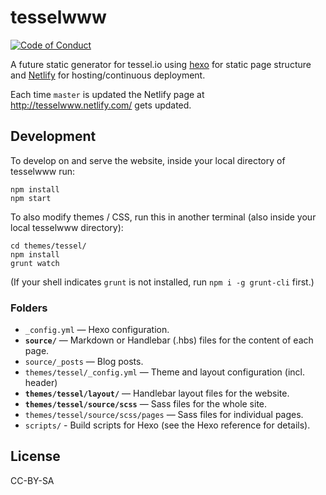 # tesselwww

[![Code of Conduct](https://img.shields.io/badge/%E2%9D%A4-code%20of%20conduct-blue.svg?style=flat)](https://github.com/tessel/project/blob/master/CONDUCT.md)

A future static generator for tessel.io using [hexo](https://www.npmjs.com/package/hexo) for static page structure and [Netlify](https://www.netlify.com/) for hosting/continuous deployment.

Each time `master` is updated the Netlify page at http://tesselwww.netlify.com/ gets updated.

## Development

To develop on and serve the website, inside your local directory of tesselwww run:

```
npm install
npm start
```

To also modify themes / CSS, run this in another terminal (also inside your local tesselwww directory):

```
cd themes/tessel/
npm install
grunt watch
```

(If your shell indicates `grunt` is not installed, run `npm i -g grunt-cli` first.)

### Folders

- `_config.yml` — Hexo configuration.
- **`source/`** — Markdown or Handlebar (.hbs) files for the content of each page.
- `source/_posts` — Blog posts.
- `themes/tessel/_config.yml` — Theme and layout configuration (incl. header)
- **`themes/tessel/layout/`** — Handlebar layout files for the website.
- **`themes/tessel/source/scss`** — Sass files for the whole site.
- `themes/tessel/source/scss/pages` — Sass files for individual pages.
- `scripts/` - Build scripts for Hexo (see the Hexo reference for details).

## License

CC-BY-SA
